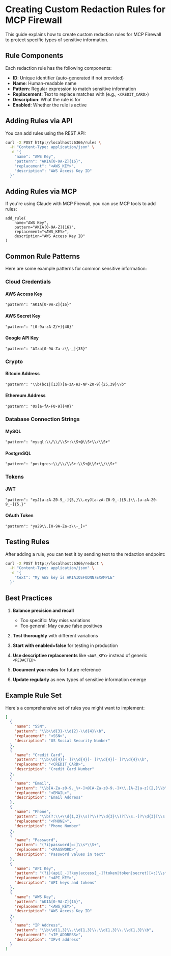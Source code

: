 # Creating Custom Redaction Rules for MCP Firewall

This guide explains how to create custom redaction rules for MCP Firewall to protect specific types of sensitive information.

## Rule Components

Each redaction rule has the following components:

- **ID**: Unique identifier (auto-generated if not provided)
- **Name**: Human-readable name
- **Pattern**: Regular expression to match sensitive information
- **Replacement**: Text to replace matches with (e.g., `<CREDIT_CARD>`)
- **Description**: What the rule is for
- **Enabled**: Whether the rule is active

## Adding Rules via API

You can add rules using the REST API:

```bash
curl -X POST http://localhost:6366/rules \
  -H "Content-Type: application/json" \
  -d '{
    "name": "AWS Key",
    "pattern": "AKIA[0-9A-Z]{16}",
    "replacement": "<AWS_KEY>",
    "description": "AWS Access Key ID"
  }'
```

## Adding Rules via MCP

If you're using Claude with MCP Firewall, you can use MCP tools to add rules:

```
add_rule(
    name="AWS Key",
    pattern="AKIA[0-9A-Z]{16}",
    replacement="<AWS_KEY>",
    description="AWS Access Key ID"
)
```

## Common Rule Patterns

Here are some example patterns for common sensitive information:

### Cloud Credentials

#### AWS Access Key
```
"pattern": "AKIA[0-9A-Z]{16}"
```

#### AWS Secret Key
```
"pattern": "[0-9a-zA-Z/+]{40}"
```

#### Google API Key
```
"pattern": "AIza[0-9A-Za-z\\-_]{35}"
```

### Crypto

#### Bitcoin Address
```
"pattern": "\\b(bc1|[13])[a-zA-HJ-NP-Z0-9]{25,39}\\b"
```

#### Ethereum Address
```
"pattern": "0x[a-fA-F0-9]{40}"
```

### Database Connection Strings

#### MySQL
```
"pattern": "mysql:\\/\\/\\S+:\\S+@\\S+\\/\\S+"
```

#### PostgreSQL
```
"pattern": "postgres:\\/\\/\\S+:\\S+@\\S+\\/\\S+"
```

### Tokens

#### JWT
```
"pattern": "eyJ[a-zA-Z0-9_-]{5,}\\.eyJ[a-zA-Z0-9_-]{5,}\\.[a-zA-Z0-9_-]{5,}"
```

#### OAuth Token
```
"pattern": "ya29\\.[0-9A-Za-z\\-_]+"
```

## Testing Rules

After adding a rule, you can test it by sending text to the redaction endpoint:

```bash
curl -X POST http://localhost:6366/redact \
  -H "Content-Type: application/json" \
  -d '{
    "text": "My AWS key is AKIAIOSFODNN7EXAMPLE"
  }'
```

## Best Practices

1. **Balance precision and recall**
   - Too specific: May miss variations
   - Too general: May cause false positives

2. **Test thoroughly** with different variations

3. **Start with enabled=false** for testing in production

4. **Use descriptive replacements** like `<AWS_KEY>` instead of generic `<REDACTED>`

5. **Document your rules** for future reference

6. **Update regularly** as new types of sensitive information emerge

## Example Rule Set

Here's a comprehensive set of rules you might want to implement:

```json
[
  {
    "name": "SSN",
    "pattern": "\\b\\d{3}-\\d{2}-\\d{4}\\b",
    "replacement": "<SSN>",
    "description": "US Social Security Number"
  },
  {
    "name": "Credit Card",
    "pattern": "\\b\\d{4}[- ]?\\d{4}[- ]?\\d{4}[- ]?\\d{4}\\b",
    "replacement": "<CREDIT_CARD>",
    "description": "Credit Card Number"
  },
  {
    "name": "Email",
    "pattern": "\\b[A-Za-z0-9._%+-]+@[A-Za-z0-9.-]+\\.[A-Z|a-z]{2,}\\b",
    "replacement": "<EMAIL>",
    "description": "Email Address"
  },
  {
    "name": "Phone",
    "pattern": "\\b(?:\\+\\d{1,2}\\s)?\\(?\\d{3}\\)?[\\s.-]?\\d{3}[\\s.-]?\\d{4}\\b",
    "replacement": "<PHONE>",
    "description": "Phone Number"
  },
  {
    "name": "Password",
    "pattern": "(?i)password[=:]\\s*\\S+",
    "replacement": "<PASSWORD>",
    "description": "Password values in text"
  },
  {
    "name": "API Key",
    "pattern": "(?i)(api[_-]?key|access[_-]?token|token|secret)[=:]\\s*\\S+",
    "replacement": "<API_KEY>",
    "description": "API keys and tokens"
  },
  {
    "name": "AWS Key",
    "pattern": "AKIA[0-9A-Z]{16}",
    "replacement": "<AWS_KEY>",
    "description": "AWS Access Key ID"
  },
  {
    "name": "IP Address",
    "pattern": "\\b\\d{1,3}\\.\\d{1,3}\\.\\d{1,3}\\.\\d{1,3}\\b",
    "replacement": "<IP_ADDRESS>",
    "description": "IPv4 address"
  }
]
```